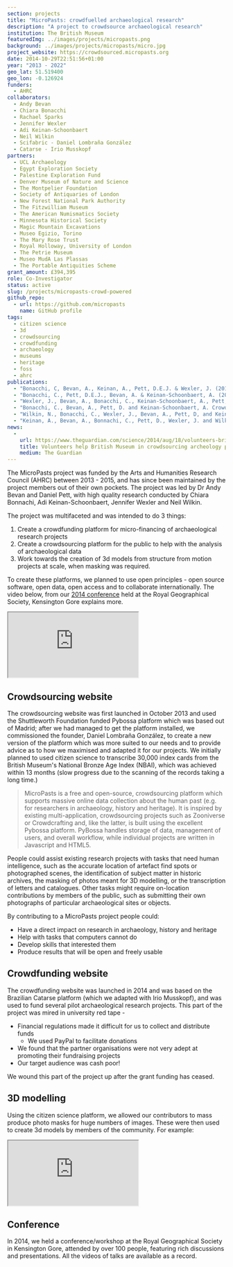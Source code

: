 ```yaml
---
section: projects
title: "MicroPasts: crowdfuelled archaeological research"
description: "A project to crowdsource archaeological research"
institution: The British Museum
featuredImg: ../images/projects/micropasts.png
background: ../images/projects/micropasts/micro.jpg
project_website: https://crowdsourced.micropasts.org
date: 2014-10-29T22:51:56+01:00
year: "2013 - 2022"
geo_lat: 51.519400
geo_lon: -0.126924
funders:
  - AHRC
collaborators:
  - Andy Bevan
  - Chiara Bonacchi
  - Rachael Sparks
  - Jennifer Wexler
  - Adi Keinan-Schoonbaert
  - Neil Wilkin
  - Scifabric - Daniel Lombraña González 
  - Catarse - Irio Musskopf
partners:
  - UCL Archaeology
  - Egypt Exploration Society
  - Palestine Exploration Fund
  - Denver Museum of Nature and Science
  - The Montpelier Foundation
  - Society of Antiquaries of London
  - New Forest National Park Authority
  - The Fitzwilliam Museum
  - The American Numismatics Society
  - Minnesota Historical Society
  - Magic Mountain Excavations
  - Museo Egizio, Torino
  - The Mary Rose Trust
  - Royal Holloway, University of London
  - The Petrie Museum
  - Museo MudA Las Plassas
  - The Portable Antiquities Scheme
grant_amount: £394,395
role: Co-Investigator
status: active
slug: /projects/micropasts-crowd-powered
github_repo: 
  - url: https://github.com/micropasts
    name: GitHub profile
tags:
  - citizen science
  - 3d
  - crowdsourcing
  - crowdfunding
  - archaeology
  - museums
  - heritage
  - foss
  - ahrc
publications:
  - "Bonacchi, C, Bevan, A., Keinan, A., Pett, D.E.J. & Wexler, J. (2019) ’Participation in heritage crowdsourcing’ in Museum Management and Curatorship Volume 34 DOI: 10.1080/09647775.2018.1559080"
  - "Bonacchi, C., Pett, D.E.J., Bevan, A. & Keinan-Schoonbaert, A. (2015) ‘Experiments in Crowd-funding Community Archaeology’ in Journal of Community Archaeology Volume 2. DOI: 10.1179/2051819615Z.00000000041"
  - "Wexler, J., Bevan, A., Bonacchi, C., Keinan-Schoonbaert, A., Pett, D. & Wilkin, N. (2015) ’Collective Re-Excavation and Lost Media from the Last Century of British Prehistoric Studies’ in Journal of Contemporary Archaeology DOI: 10.1558/jca.v2i1.27124"
  - "Bonacchi, C., Bevan, A., Pett, D. and Keinan-Schoonbaert, A. Crowd- and Community-Fuelled Archaeology. Early Results from the MicroPasts Project. Proceedings of the Conference ‘Computer Applications and Quantitative Methods in Archaeology’. 22-25 April 2014, Paris, France."
  - "Wilkin, N., Bonacchi, C., Wexler, J., Bevan, A., Pett, D, and Keinan-Schoonbaert (2014) ‘Crowd-sourced Archaeological Research. The MicroPasts Project’ in Archaeology International 17:61-68"
  - "Keinan, A., Bevan, A., Bonnachi, C., Pett, D., Wexler, J. and Wilkin, N. (2014) ‘MicroPasts. An Experiment in Crowdsourcing and Crowdfunding Archaeology’ in British Archaeology November/ December 2014"
news:
  -
    url: https://www.theguardian.com/science/2014/aug/18/volunteers-british-museum-crowdsourcing-archeology
    title: Volunteers help British Museum in crowdsourcing archeology project
    medium: The Guardian
---
```

The MicroPasts project was funded by the Arts and Humanities Research Council (AHRC) between 2013 - 2015, and has since been 
maintained by the project members out of their own pockets. The project was led by Dr Andy Bevan and Daniel Pett, with high quality 
research conducted by Chiara Bonnachi, Adi Keinan-Schoonbaert, Jennifer Wexler and Neil Wilkin. 

The project was multifaceted and was intended to do 3 things:

1. Create a crowdfunding platform for micro-financing of archaeological research projects
2. Create a crowdsourcing platform for the public to help with the analysis of archaeological data
3. Work towards the creation of 3d models from structure from motion projects at scale, when masking was required. 

To create these platforms, we planned to use open principles - open source software, open data, open access and to collaborate
internationally. The video below, from our [2014 conference](https://www.youtube.com/watch?v=QQXK9biDVBY&list=PLYLI4bmKQXBsseVqA91HLs8yI81_WKqjZ) held at the Royal Geographical Society, Kensington Gore explains more. 

<div class="ratio ratio-16x9 my-3"> 
    <iframe src="https://www.youtube.com/embed/yIXH6UsWYNU" title="YouTube video player" allow="accelerometer; autoplay; clipboard-write; encrypted-media; gyroscope; picture-in-picture" allowfullscreen></iframe>
</div>

## Crowdsourcing website 

The crowdsourcing website was first launched in October 2013 and used the Shuttleworth Foundation funded Pybossa platform 
which was based out of Madrid; after we had managed to get the platform installed, we commissioned the founder, Daniel 
Lombraña González, to create a new version of the platform which was more suited to our needs and to provide advice as to how we maximised and 
adapted it for our projects. We initially planned to used citizen science to transcribe 30,000 index cards from 
the British Museum's National Bronze Age Index (NBAI), which was achieved within 13 months (slow progress due to the 
scanning of the records taking a long time.)

> MicroPasts is a free and open-source, crowdsourcing platform which supports massive online data collection about the human past (e.g. for researchers in archaeology, history and heritage). It is inspired by existing multi-application,  crowdsourcing projects such as Zooniverse or Crowdcrafting and, like the latter, is built using the excellent  Pybossa platform. PyBossa handles storage of data, management of users, and overall workflow, while individual projects  are written in Javascript and HTML5.

People could assist existing research projects with tasks that need human intelligence, such as the accurate location of artefact 
find spots or photographed scenes, the identification of subject matter in historic archives, the masking of photos meant 
for 3D modelling, or the transcription of letters and catalogues. Other tasks might require on-location contributions 
by members of the public, such as submitting their own photographs of particular archaeological sites or objects. 

By contributing to a MicroPasts project people could:

* Have a direct impact on research in archaeology, history and heritage
* Help with tasks that computers cannot do
* Develop skills that interested them
* Produce results that will be open and freely usable

## Crowdfunding website 

The crowdfunding website was launched in 2014 and was based on the Brazilian Catarse platform (which we adapted with Irio Musskopf),
and was used to fund several pilot archaeological research projects. This part of the project was mired in university red tape -

* Financial regulations made it difficult for us to collect and distribute funds
  * We used PayPal to facilitate donations 
* We found that the partner organisations were not very adept at promoting their fundraising projects
* Our target audience was cash poor! 

We wound this part of the project up after the grant funding has ceased.

## 3D modelling

Using the citizen science platform, we allowed our contributors to mass produce photo masks for huge numbers 
of images. These were then used to create 3d models by members of the community. For example:

<div class="ratio ratio-16x9 my-3">
<iframe src="https://sketchfab.com/playlists/embed?collection=d7b65a2e3858481f86c6e0181d158449&autostart=0" 
title="Bronze Age Palstaves" 
allowfullscreen
mozallowfullscreen 
webkitallowfullscreen 
allow="autoplay; fullscreen; xr-spatial-tracking" 
xr-spatial-tracking
execution-while-out-of-viewport
execution-while-not-rendered
web-share
></iframe>
</div>

## Conference

In 2014, we held a conference/workshop at the Royal Geographical Society in Kensington Gore, attended by 
over 100 people, featuring rich discussions and presentations. All the videos of talks are available as a record.
